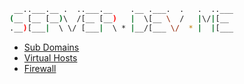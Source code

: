 ```sh
 __..___.__ .  ..___.__    .__ .___.  .   .  ..___
(__ [__ [__)\  /[__ [__)   |  \[__ \  /   |\/|[__ 
.__)[___|  \ \/ [___|  \ * |__/[___ \/  * |  |[___
```

- [Sub Domains](subDomains.md)
- [Virtual Hosts](vhosts.md)
- [Firewall](firewall.md)